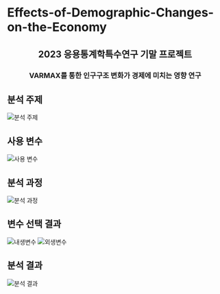 # Effects-of-Demographic-Changes-on-the-Economy

<h2 align='center'> 2023 응용통계학특수연구 기말 프로젝트 </h2>

<h3 align='center'> VARMAX를 통한 인구구조 변화가 경제에 미치는 영향 연구  </h3>

## 분석 주제
![분석 주제](https://github.com/NYOONJEONG/Effects-of-Demographic-Changes-on-the-Economy/assets/101466284/7ab1c9ad-1a31-49b6-a2ef-77de837fe9e1)

## 사용 변수
![사용 변수](https://github.com/NYOONJEONG/Effects-of-Demographic-Changes-on-the-Economy/assets/101466284/be5e1f3a-6fba-4bcd-9987-8c54a77b47e3)

## 분석 과정
![분석 과정](https://github.com/NYOONJEONG/Effects-of-Demographic-Changes-on-the-Economy/assets/101466284/2085fff3-45d4-4e5d-bc93-294b66d8599e)

## 변수 선택 결과
![내생변수](https://github.com/NYOONJEONG/Effects-of-Demographic-Changes-on-the-Economy/assets/101466284/f8571319-528c-44f4-a147-e7aa1981de08)
![외생변수](https://github.com/NYOONJEONG/Effects-of-Demographic-Changes-on-the-Economy/assets/101466284/6f5c374f-2a48-447a-bbaa-7128a55ed3f6)

## 분석 결과
![분석 결과](https://github.com/NYOONJEONG/Effects-of-Demographic-Changes-on-the-Economy/assets/101466284/4d925f78-6b1f-4a68-8887-4ef0d4625b14)
